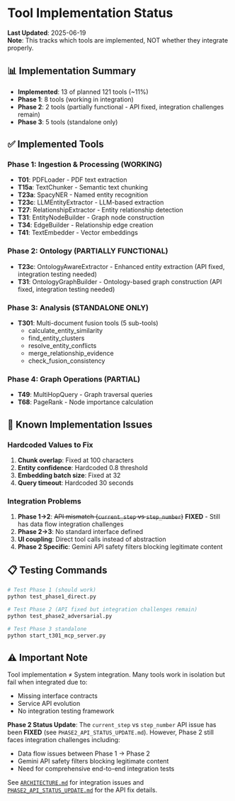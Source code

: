 # Tool Implementation Status

**Last Updated**: 2025-06-19  
**Note**: This tracks which tools are implemented, NOT whether they integrate properly.

## 📊 Implementation Summary

- **Implemented**: 13 of planned 121 tools (~11%)
- **Phase 1**: 8 tools (working in integration)
- **Phase 2**: 2 tools (partially functional - API fixed, integration challenges remain)
- **Phase 3**: 5 tools (standalone only)

## ✅ Implemented Tools

### Phase 1: Ingestion & Processing (WORKING)
- **T01**: PDFLoader - PDF text extraction
- **T15a**: TextChunker - Semantic text chunking
- **T23a**: SpacyNER - Named entity recognition
- **T23c**: LLMEntityExtractor - LLM-based extraction
- **T27**: RelationshipExtractor - Entity relationship detection
- **T31**: EntityNodeBuilder - Graph node construction
- **T34**: EdgeBuilder - Relationship edge creation
- **T41**: TextEmbedder - Vector embeddings

### Phase 2: Ontology (PARTIALLY FUNCTIONAL)
- **T23c**: OntologyAwareExtractor - Enhanced entity extraction (API fixed, integration testing needed)
- **T31**: OntologyGraphBuilder - Ontology-based graph construction (API fixed, integration testing needed)

### Phase 3: Analysis (STANDALONE ONLY)
- **T301**: Multi-document fusion tools (5 sub-tools)
  - calculate_entity_similarity
  - find_entity_clusters
  - resolve_entity_conflicts
  - merge_relationship_evidence
  - check_fusion_consistency

### Phase 4: Graph Operations (PARTIAL)
- **T49**: MultiHopQuery - Graph traversal queries
- **T68**: PageRank - Node importance calculation

## 🔧 Known Implementation Issues

### Hardcoded Values to Fix
1. **Chunk overlap**: Fixed at 100 characters
2. **Entity confidence**: Hardcoded 0.8 threshold
3. **Embedding batch size**: Fixed at 32
4. **Query timeout**: Hardcoded 30 seconds

### Integration Problems
1. **Phase 1→2**: ~~API mismatch (`current_step` vs `step_number`)~~ **FIXED** - Still has data flow integration challenges
2. **Phase 2→3**: No standard interface defined
3. **UI coupling**: Direct tool calls instead of abstraction
4. **Phase 2 Specific**: Gemini API safety filters blocking legitimate content

## 📋 Testing Commands

```bash
# Test Phase 1 (should work)
python test_phase1_direct.py

# Test Phase 2 (API fixed but integration challenges remain)
python test_phase2_adversarial.py

# Test Phase 3 standalone
python start_t301_mcp_server.py
```

## ⚠️ Important Note

Tool implementation ≠ System integration. Many tools work in isolation but fail when integrated due to:
- Missing interface contracts
- Service API evolution
- No integration testing framework

**Phase 2 Status Update**: The `current_step` vs `step_number` API issue has been **FIXED** (see `PHASE2_API_STATUS_UPDATE.md`). However, Phase 2 still faces integration challenges including:
- Data flow issues between Phase 1 → Phase 2
- Gemini API safety filters blocking legitimate content  
- Need for comprehensive end-to-end integration tests

See [`ARCHITECTURE.md`](ARCHITECTURE.md) for integration issues and [`PHASE2_API_STATUS_UPDATE.md`](PHASE2_API_STATUS_UPDATE.md) for the API fix details.